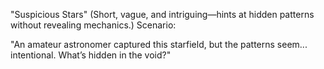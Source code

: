 "Suspicious Stars" (Short, vague, and intriguing—hints at hidden patterns without revealing mechanics.)
Scenario:

"An amateur astronomer captured this starfield, but the patterns seem... intentional. What’s hidden in the void?"
